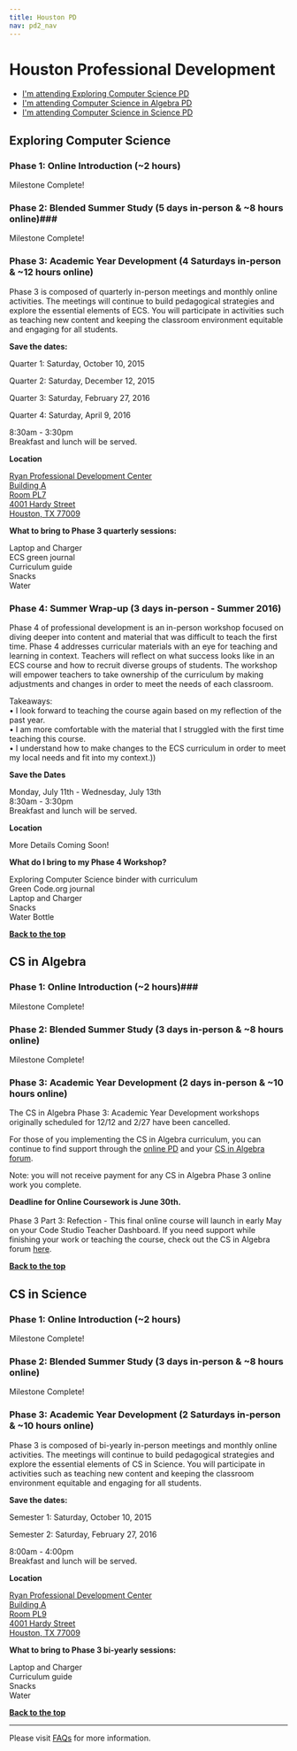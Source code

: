 ```yaml
---
title: Houston PD
nav: pd2_nav
---
```

<a id="top"></a>

# Houston Professional Development

- [I'm attending Exploring Computer Science PD](#ecs)
- [I'm attending Computer Science in Algebra PD](#algebra)
- [I'm attending Computer Science in Science PD](#science)

<a id="ecs"></a>

## Exploring Computer Science

### Phase 1: Online Introduction (~2 hours) ###

Milestone Complete!
### Phase 2: Blended Summer Study  (5 days in-person & ~8 hours online)###


Milestone Complete!


### Phase 3: Academic Year Development (4 Saturdays in-person & ~12 hours online) ###

Phase 3 is composed of quarterly in-person meetings and monthly online activities. The meetings will continue to build pedagogical strategies and explore the essential elements of ECS. You will participate in activities such as teaching new content and keeping the classroom environment equitable and engaging for all students.


**Save the dates:**

Quarter 1: Saturday, October 10, 2015

Quarter 2: Saturday, December 12, 2015

Quarter 3: Saturday, February 27, 2016

Quarter 4: Saturday, April 9, 2016

8:30am - 3:30pm
<br/>
Breakfast and lunch will be served.

**Location**

[Ryan Professional Development Center<br/>
Building A<br/>
Room PL7<br/>
4001 Hardy Street<br/>
Houston, TX 77009](https://www.google.com/maps/place/Houston+Independent+School+District/@29.7965147,-95.3534077,19z/data=!4m7!1m4!3m3!1s0x8640b8e008405e8f:0x898b37886b4ad089!2s4001+Hardy+St,+Houston,+TX+77009!3b1!3m1!1s0x0000000000000000:0x887b49612ae7419a)


**What to bring to Phase 3 quarterly sessions:**

Laptop and Charger
<br/>
ECS green journal <br/>
Curriculum guide
<br/>
Snacks
<br/>
Water

### Phase 4: Summer Wrap-up (3 days in-person - Summer 2016) ###

Phase 4 of professional development is an in-person workshop focused on diving deeper into content and material that was difficult to teach the first time. Phase 4 addresses curricular materials with an eye for teaching and learning in context. Teachers
will reflect on what success looks like in an ECS course and how to recruit diverse groups of students. The workshop will empower teachers to take ownership of the curriculum by making adjustments and changes in order to meet the needs of each classroom.

Takeaways:<br/>
• I look forward to teaching the course again based on my reflection of the past year.<br/>
• I am more comfortable with the material that I struggled with the first time teaching this
course.<br/>
• I understand how to make changes to the ECS curriculum in order to meet my local needs
and fit into my context.))

**Save the Dates**

Monday, July 11th - Wednesday, July 13th
<br />
8:30am - 3:30pm
<br />
Breakfast and lunch will be served.

**Location**

More Details Coming Soon!

**What do I bring to my Phase 4 Workshop?**

Exploring Computer Science binder with curriculum 
<br />
Green Code.org journal 
<br />
Laptop and Charger<br/>
Snacks<br/>
Water Bottle
<br />

[**Back to the top**](#top)

<a id="algebra"></a>

## CS in Algebra

### Phase 1: Online Introduction (~2 hours)###

Milestone Complete!
### Phase 2: Blended Summer Study (3 days in-person & ~8 hours online) ###


Milestone Complete!



### Phase 3: Academic Year Development (2 days in-person & ~10 hours online) ###

The CS in Algebra Phase 3: Academic Year Development workshops originally scheduled for 12/12 and 2/27 have been cancelled.

For those of you implementing the CS in Algebra curriculum, you can continue to find support through the [online PD](studio.code.org) and your [CS in Algebra forum](http://forum.code.org/c/cs-in-algebra). 

Note: you will not receive payment for any CS in Algebra Phase 3 online work you complete. 

**Deadline for Online Coursework is June 30th.**<br/>
<br/>
Phase 3 Part 3: Refection - This final online course will launch in early May on your Code Studio Teacher Dashboard. If you need support while finishing your work or teaching the course, check out the CS in Algebra forum [here](http://forum.code.org/c/cs-in-algebra).


[**Back to the top**](#top)

<a id="science"></a>

## CS in Science

### Phase 1: Online Introduction (~2 hours) ###

Milestone Complete!
### Phase 2: Blended Summer Study (3 days in-person & ~8 hours online)  ###


Milestone Complete!


### Phase 3: Academic Year Development (2 Saturdays in-person & ~10 hours online) ###

Phase 3 is composed of bi-yearly in-person meetings and monthly online activities. The meetings will continue to build pedagogical strategies and explore the essential elements of CS in Science. You will participate in activities such as teaching new content and keeping the classroom environment equitable and engaging for all students.


**Save the dates:**

Semester 1: Saturday, October 10, 2015 

Semester 2: Saturday, February 27, 2016 

8:00am - 4:00pm<br/>
Breakfast and lunch will be served. 

**Location**

[Ryan Professional Development Center<br/>
Building A<br/>
Room PL9<br/>
4001 Hardy Street<br/>
Houston, TX 77009](https://www.google.com/maps/place/Houston+Independent+School+District/@29.7965147,-95.3534077,19z/data=!4m7!1m4!3m3!1s0x8640b8e008405e8f:0x898b37886b4ad089!2s4001+Hardy+St,+Houston,+TX+77009!3b1!3m1!1s0x0000000000000000:0x887b49612ae7419a)

**What to bring to Phase 3 bi-yearly sessions:**

Laptop and Charger
<br/>
Curriculum guide
<br/>
Snacks
<br/>
Water

[**Back to the top**](#top)

----------
Please visit [FAQs](/educate/pd/15-16/faq) for more information.

<br />
<br />